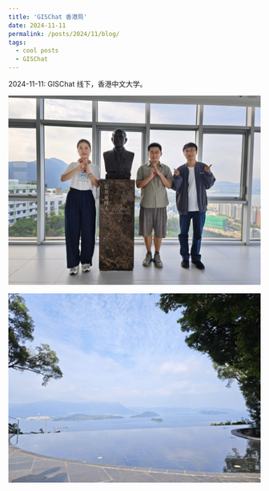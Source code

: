 ```yaml
---
title: 'GISChat 香港局'
date: 2024-11-11
permalink: /posts/2024/11/blog/
tags:
  - cool posts
  - GISChat
---
```


2024-11-11: GISChat 线下，香港中文大学。

![Photo 1](/images/HK1.jpg)

![Photo 2](/images/HK2.jpg)